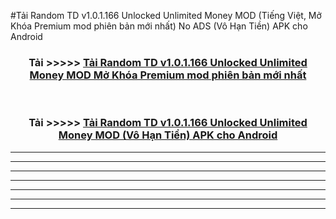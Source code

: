 #Tải Random TD v1.0.1.166 Unlocked Unlimited Money  MOD (Tiếng Việt, Mở Khóa Premium mod phiên bản mới nhất) No ADS (Vô Hạn Tiền) APK cho Android



<div align="center">
<h3>Tải >>>>> <a href="https://roarman.web.app/?vt=Random TD v1.0.1.166 Unlocked Unlimited Money ">Tải Random TD v1.0.1.166 Unlocked Unlimited Money  MOD Mở Khóa Premium mod phiên bản mới nhất</a></h3><br>

<h3>Tải >>>>> <a href="https://roarman.web.app/?vt=Random TD v1.0.1.166 Unlocked Unlimited Money ">Tải Random TD v1.0.1.166 Unlocked Unlimited Money  MOD (Vô Hạn Tiền) APK cho Android</a></h3>
</div>


----------------------------------------------------------

----------------------------------------------------------

----------------------------------------------------------

----------------------------------------------------------

----------------------------------------------------------

----------------------------------------------------------

----------------------------------------------------------


